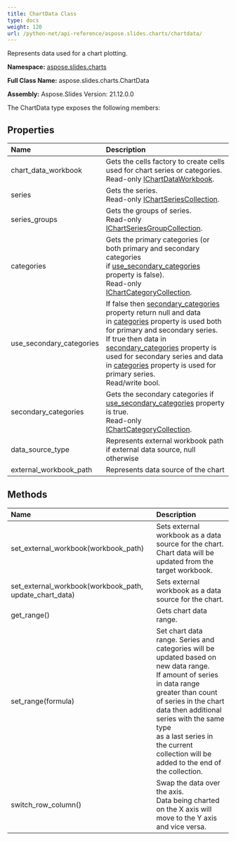 ```yaml
---
title: ChartData Class
type: docs
weight: 120
url: /python-net/api-reference/aspose.slides.charts/chartdata/
---
```


Represents data used for a chart plotting.

**Namespace:** [aspose.slides.charts](/slides/python-net/api-reference/aspose.slides.charts/)

**Full Class Name:** aspose.slides.charts.ChartData

**Assembly:**  Aspose.Slides Version: 21.12.0.0

The ChartData type exposes the following members:
## **Properties**
|**Name**|**Description**|
| :- | :- |
|chart_data_workbook|Gets the cells factory to create cells used for chart series or categories.<br/>            Read-only [IChartDataWorkbook](/python-net/api-reference/aspose.slides.charts/ichartdataworkbook/).|
|series|Gets the series.<br/>            Read-only [IChartSeriesCollection](/python-net/api-reference/aspose.slides.charts/ichartseriescollection/).|
|series_groups|Gets the groups of series.<br/>            Read-only [IChartSeriesGroupCollection](/python-net/api-reference/aspose.slides.charts/ichartseriesgroupcollection/).|
|categories|Gets the primary categories (or both primary and secondary categories <br/>            if [use_secondary_categories](/python-net/api-reference/aspose.slides.charts/chartdata/) property is false).<br/>            Read-only [IChartCategoryCollection](/python-net/api-reference/aspose.slides.charts/ichartcategorycollection/).|
|use_secondary_categories|If false then [secondary_categories](/python-net/api-reference/aspose.slides.charts/chartdata/) property return null and data <br/>            in [categories](/python-net/api-reference/aspose.slides.charts/chartdata/) property is used both for primary and secondary series.<br/>            If true then data in [secondary_categories](/python-net/api-reference/aspose.slides.charts/chartdata/) property is used for secondary series and data <br/>            in [categories](/python-net/api-reference/aspose.slides.charts/chartdata/) property is used for primary series.<br/>            Read/write bool.|
|secondary_categories|Gets the secondary categories if [use_secondary_categories](/python-net/api-reference/aspose.slides.charts/chartdata/) property is true.<br/>            Read-only [IChartCategoryCollection](/python-net/api-reference/aspose.slides.charts/ichartcategorycollection/).|
|data_source_type|Represents external workbook path if external data source, null otherwise|
|external_workbook_path|Represents data source of the chart|
## **Methods**
|**Name**|**Description**|
| :- | :- |
|set_external_workbook(workbook_path)|Sets external workbook as a data source for the chart. Chart data will be updated from the target workbook.|
|set_external_workbook(workbook_path, update_chart_data)|Sets external workbook as a data source for the chart.|
|get_range()|Gets chart data range.|
|set_range(formula)|Set chart data range. Series and categories will be updated based on new data range.<br/>            If amount of series in data range greater than count of series in the chart data then additional series with the same type<br/>            as a last series in the current collection will be added to the end of the collection.|
|switch_row_column()|Swap the data over the axis.<br/>            Data being charted on the X axis will move to the Y axis and vice versa.|
